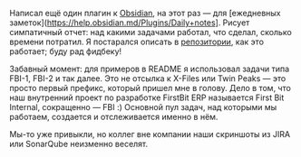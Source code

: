 ﻿Написал ещё один плагин к [Obsidian](https://obsidian.md), на этот раз — для [ежедневных заметок](https://help.obsidian.md/Plugins/Daily+notes]. Рисует симпатичный отчет: над какими задачами работал, что сделал, сколько времени потратил. Я постарался описать в [репозитории](https://github.com/vkostyanetsky/ObsidianTimesheet), как это работает; буду рад фидбеку!

Забавный момент: для примеров в README я использовал задачи типа FBI-1, FBI-2 и так далее. Это не отсылка к X-Files или Twin Peaks — это просто первый префикс, который пришел мне в голову. Дело в том, что наш внутренний проект по разработке FirstBit ERP называется First Bit Internal, сокращенно — FBI :) Основной пул задач, над которыми мы работаем, создается и отслеживается именно в нём.

Мы-то уже привыкли, но коллег вне компании наши скриншоты из JIRA или SonarQube неизменно веселят.